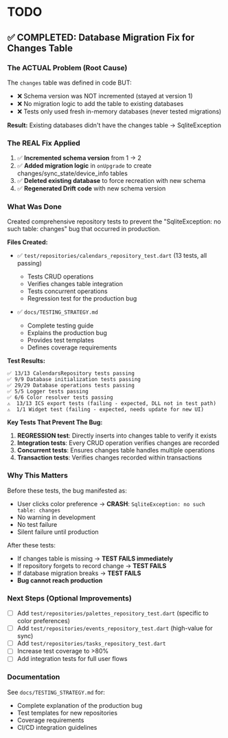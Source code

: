 # TODO

## ✅ COMPLETED: Database Migration Fix for Changes Table

### The ACTUAL Problem (Root Cause)
The `changes` table was defined in code BUT:
- ❌ Schema version was NOT incremented (stayed at version 1)
- ❌ No migration logic to add the table to existing databases
- ❌ Tests only used fresh in-memory databases (never tested migrations)

**Result:** Existing databases didn't have the changes table → SqliteException

### The REAL Fix Applied
1. ✅ **Incremented schema version** from 1 → 2
2. ✅ **Added migration logic** in `onUpgrade` to create changes/sync_state/device_info tables
3. ✅ **Deleted existing database** to force recreation with new schema
4. ✅ **Regenerated Drift code** with new schema version

### What Was Done
Created comprehensive repository tests to prevent the "SqliteException: no such table: changes" bug that occurred in production.

**Files Created:**
- ✅ `test/repositories/calendars_repository_test.dart` (13 tests, all passing)
  - Tests CRUD operations
  - Verifies changes table integration
  - Tests concurrent operations
  - Regression test for the production bug

- ✅ `docs/TESTING_STRATEGY.md`
  - Complete testing guide
  - Explains the production bug
  - Provides test templates
  - Defines coverage requirements

**Test Results:**
```
✅ 13/13 CalendarsRepository tests passing
✅ 9/9 Database initialization tests passing
✅ 29/29 Database operations tests passing
✅ 5/5 Logger tests passing
✅ 6/6 Color resolver tests passing
⚠️  13/13 ICS export tests (failing - expected, DLL not in test path)
⚠️  1/1 Widget test (failing - expected, needs update for new UI)
```

**Key Tests That Prevent The Bug:**
1. **REGRESSION test**: Directly inserts into changes table to verify it exists
2. **Integration tests**: Every CRUD operation verifies changes are recorded
3. **Concurrent tests**: Ensures changes table handles multiple operations
4. **Transaction tests**: Verifies changes recorded within transactions

### Why This Matters
Before these tests, the bug manifested as:
- User clicks color preference → **CRASH**: `SqliteException: no such table: changes`
- No warning in development
- No test failure
- Silent failure until production

After these tests:
- If changes table is missing → **TEST FAILS immediately**
- If repository forgets to record change → **TEST FAILS**
- If database migration breaks → **TEST FAILS**
- **Bug cannot reach production**

### Next Steps (Optional Improvements)
- [ ] Add `test/repositories/palettes_repository_test.dart` (specific to color preferences)
- [ ] Add `test/repositories/events_repository_test.dart` (high-value for sync)
- [ ] Add `test/repositories/tasks_repository_test.dart`
- [ ] Increase test coverage to >80%
- [ ] Add integration tests for full user flows

### Documentation
See `docs/TESTING_STRATEGY.md` for:
- Complete explanation of the production bug
- Test templates for new repositories
- Coverage requirements
- CI/CD integration guidelines
